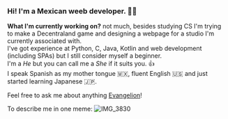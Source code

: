 ### Hi! I'm a Mexican weeb developer. 🧑‍💻

**What I'm currently working on?** not much, besides studying CS I'm trying to make a Decentraland game and designing a webpage for a studio I'm currently associated with.  
I've got experience at Python, C, Java, Kotlin and web development (including SPAs) but I still consider myself a beginner.  
I'm a *He* but you can call me a *She* if it suits you. 👍  
I speak Spanish as my mother tongue 🇲🇽, fluent English 🇺🇸 and just started learning Japanese 🇯🇵.

Feel free to ask me about anything [Evangelion](https://en.wikipedia.org/wiki/Neon_Genesis_Evangelion)!

To describe me in one meme: ![IMG_3830](https://user-images.githubusercontent.com/14796646/154858949-026e7e73-16a7-4139-9599-282111459fca.JPG)


<!--
**Misato-best-woman/Misato-best-woman** is a ✨ _special_ ✨ repository because its `README.md` (this file) appears on your GitHub profile.

Here are some ideas to get you started:

- 🔭 I’m currently working on ... ✅
- 🌱 I’m currently learning ... ✅
- 👯 I’m looking to collaborate on ...
- 🤔 I’m looking for help with ...
- 💬 Ask me about ... ✅
- 📫 How to reach me: ...
- 😄 Pronouns: ... ✅
- ⚡ Fun fact: ... ✅❔
-->
